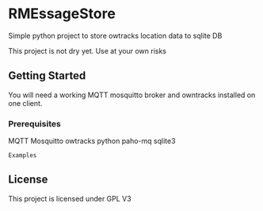 # RMEssageStore

Simple python project to store owtracks location data to sqlite DB

This project is not dry yet. Use at your own risks

## Getting Started

You will need a working MQTT mosquitto broker and owntracks installed on one client.

### Prerequisites

MQTT Mosquitto
owtracks
python
paho-mq
sqlite3

```
Examples
```

## License

This project is licensed under GPL V3

